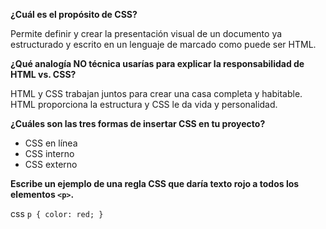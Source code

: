 **¿Cuál es el propósito de CSS?**

Permite definir y crear la presentación visual de un documento ya estructurado y escrito en un lenguaje de marcado como puede ser HTML.

**¿Qué analogía NO técnica usarías para explicar la responsabilidad de HTML vs. CSS?**

HTML y CSS trabajan juntos para crear una casa completa y habitable. HTML proporciona la estructura y CSS le da vida y personalidad.

**¿Cuáles son las tres formas de insertar CSS en tu proyecto?**

* CSS en línea
* CSS interno
* CSS externo

**Escribe un ejemplo de una regla CSS que daría texto rojo a todos los elementos `<p>`.**

css
`p { color: red; }`